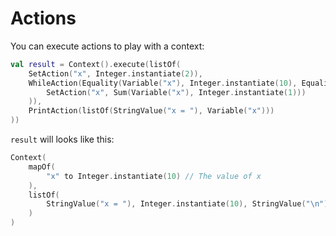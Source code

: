 # Actions

You can execute actions to play with a context:

```kotlin
val result = Context().execute(listOf(
    SetAction("x", Integer.instantiate(2)),
    WhileAction(Equality(Variable("x"), Integer.instantiate(10), Equality.Operator.LessThan), listOf(
        SetAction("x", Sum(Variable("x"), Integer.instantiate(1)))
    )),
    PrintAction(listOf(StringValue("x = "), Variable("x")))
))
```

`result` will looks like this:

```kotlin
Context(
    mapOf(
        "x" to Integer.instantiate(10) // The value of x
    ),
    listOf(
        StringValue("x = "), Integer.instantiate(10), StringValue("\n") // What we printed
    )
)
```